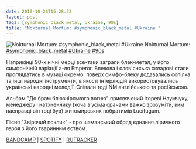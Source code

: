 ```yaml
---
date: 2019-10-26T15:28:33
layout: post
tags: [symphonic_black_metal, Ukraine, 90s]
title: "Nokturnal Mortum: #symphonic_black_metal #Ukraine "
---
```

![Nokturnal Mortum: #symphonic_black_metal #Ukraine ](https://f4.bcbits.com/img/a2963630640_5.jpg)
Nokturnal Mortum: [#symphonic_black_metal](/tags/#symphonic_black_metal) [#Ukraine](/tags/#Ukraine) [#90s](/tags/#90s)

Наприкінці 90-х нічні мерці все-таки заграли блек-метал, у його симфонічній варіації а-ля Emperor. Блекова і слов&#39;янська складові стали проглядатись в музиці окремо: поверх симфо-блеку додавались сопілка та інші народні інструменти, в якості інтерлюдій використовувались українські народні мелодії. Співали тоді NM англійською та російською.

Альбом &quot;До брам блюзнірського вогню&quot; присвячений Ігореві Наумчуку, менеджеру і натхненнику (хоча з усіма срачами важко зрозуміти, ким насправді він тоді був) житомирських побратимів Lucifugum.

Пісня &quot;Звірячий поклик&quot; - про шаманський обряд єднання ліричного героя з його тваринним єством.

[BANDCAMP](https://nokturnalmortum1.bandcamp.com/album/to-the-gates-of-blasphemous-fire) \| [SPOTIFY](https://open.spotify.com/album/37r4n1zryF9o1cm7iHjweu) \| [RUTRACKER](https://rutracker.org/forum/viewtopic.php?t=5505953)